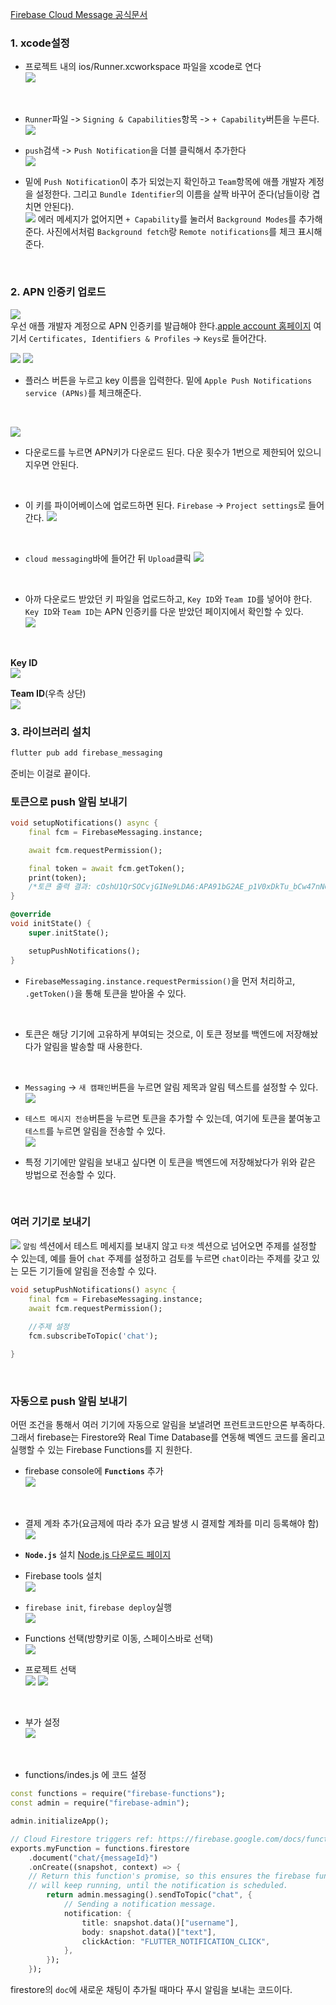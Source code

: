 [Firebase Cloud Message 공식문서](https://firebase.google.com/docs/cloud-messaging/flutter/client)
<br>

### 1. xcode설정
- 프로젝트 내의 ios/Runner.xcworkspace 파일을 xcode로 연다<br>
![](/images/Pasted%20image%2020240204172149.png)
<br>

- `Runner`파일 -> `Signing & Capabilities`항목 -> `+ Capability`버튼을 누른다.<br>
![](/images/Pasted%20image%2020240204172423.png)<br>

- `push`검색 -> `Push Notification`을 더블 클릭해서 추가한다<br>
![](/images/Pasted%20image%2020240204172651.png)<br>

- 밑에 `Push Notification`이 추가 되었는지 확인하고 `Team`항목에 애플 개발자 계정을 설정한다. 그리고 `Bundle Identifier`의 이름을 살짝 바꾸어 준다(남들이랑 겹치면 안된다).<br>
![](/images/Pasted%20image%2020240204172944.png)
에러 메세지가 없어지면  `+ Capability`를 눌러서 `Background Modes`를 추가해준다. 사진에서처럼 `Background fetch`랑 `Remote notifications`를 체크 표시해준다.
<br>

### 2. APN 인증키 업로드
![](/images/Pasted%20image%2020240204191633.png)<br>
우선 애플 개발자 계정으로 APN 인증키를 발급해야 한다.[apple account 홈페이지](https://developer.apple.com/account)
여기서 `Certificates, Identifiers & Profiles` -> `Keys`로 들어간다.
<br>

![](/images/Pasted%20image%2020240204192004.png)
![](/images/Pasted%20image%2020240204192037.png)
- 플러스 버튼을 누르고 key 이름을 입력한다. 밑에 `Apple Push Notifications service (APNs)`를 체크해준다.
<br>

![](/images/Pasted%20image%2020240204192133.png)
- 다운로드를 누르면 APN키가 다운로드 된다. 다운 횟수가 1번으로 제한되어 있으니 지우면 안된다.
<br>


- 이 키를 파이어베이스에 업로드하면 된다. `Firebase` -> `Project settings`로 들어간다.
![](/images/Pasted%20image%2020240204192547.png)
<br>


- `cloud messaging`바에 들어간 뒤 `Upload`클릭
![](/images/Pasted%20image%2020240204200812.png)
<br>

- 아까 다운로드 받았던 키 파일을 업로드하고, `Key ID`와 `Team ID`를 넣어야 한다. `Key ID`와 `Team ID`는 APN 인증키를 다운 받았던 페이지에서 확인할 수 있다.<br>
![](/images/Pasted%20image%2020240204201137.png)
<br>


**Key ID** <br>
![](/images/Pasted%20image%2020240204204502.png)<br>

**Team ID**(우측 상단) <br>
![](/images/Pasted%20image%2020240204204655.png)
<br>

### 3. 라이브러리 설치
```dart
flutter pub add firebase_messaging
```
준비는 이걸로 끝이다.
<br>

### 토큰으로 push 알림 보내기
```dart
void setupNotifications() async {
	final fcm = FirebaseMessaging.instance;

	await fcm.requestPermission();

	final token = await fcm.getToken();
	print(token);
	/*토큰 출력 결과: cOshU1QrSOCvjGINe9LDA6:APA91bG2AE_p1V0xDkTu_bCw47nNCu4twvq73CJCyYXE80bPRzW3Wwv85QMohYrA0URes0YDsE9hWdYSZ2_pu80ksA38iaFLai-cEHXmB7dR2Aq_oMk875yQa2KT-gMXM1fa-3ot-EOr*/
}

@override
void initState() {
	super.initState();

	setupPushNotifications();
}
```
- `FirebaseMessaging.instance.requestPermission()`을 먼저 처리하고, `.getToken()`을 통해 토큰을 받아올 수 있다.
<br>

- 토큰은 해당 기기에 고유하게 부여되는 것으로, 이 토큰 정보를 백엔드에 저장해놨다가 알림을 발송할 때 사용한다.
<br>

- `Messaging` -> `새 캠패인`버튼을 누르면 알림 제목과 알림 텍스트를 설정할 수 있다.<br>
![](/images/Pasted%20image%2020240205172047.png)<br>

- `테스트 메시지 전송`버튼을 누르면 토큰을 추가할 수 있는데, 여기에 토큰을 붙여놓고 `테스트`를 누르면 알림을 전송할 수 있다.<br>
![](/images/Pasted%20image%2020240205172437.png)
- 특정 기기에만 알림을 보내고 싶다면 이 토큰을 백엔드에 저장해놨다가 위와 같은 방법으로 전송할 수 있다.
<br>


### 여러 기기로 보내기
![](/images/Pasted%20image%2020240205173307.png)
`알림` 섹션에서 테스트 메세지를 보내지 않고 `타겟` 섹션으로 넘어오면 주제를 설정할 수 있는데, 예를 들어 `chat` 주제를 설정하고 검토를 누르면 `chat`이라는 주제를 갖고 있는 모든 기기들에 알림을 전송할 수 있다.
<br>

```dart
void setupPushNotifications() async {
	final fcm = FirebaseMessaging.instance;
	await fcm.requestPermission();
	
	//주제 설정
	fcm.subscribeToTopic('chat');

}
```
<br>

### 자동으로 push 알림 보내기
어떤 조건을 통해서 여러 기기에 자동으로 알림을 보낼려면 프런트코드만으론 부족하다. 그래서 firebase는 Firestore와 Real Time Database를 연동해 벡엔드 코드를 올리고 실행할 수 있는 Firebase Functions를 지
원한다.
<br>

- firebase console에 **`Functions`** 추가<br>
![](/images/Pasted%20image%2020240206144432.png)
<br>


- 결제 계좌 추가(요금제에 따라 추가 요금 발생 시 결제할 계좌를 미리 등록해야 함)<br>
![](/images/Pasted%20image%2020240206144615.png)<br>


- **`Node.js`** 설치 [Node.js 다운로드 페이지](https://nodejs.org/en)
- Firebase tools 설치<br>
![](/images/Pasted%20image%2020240206154007.png)<br>


- `firebase init`, `firebase deploy`실행<br>
![](/images/Pasted%20image%2020240206154356.png)<br>


- Functions 선택(방향키로 이동, 스페이스바로 선택)<br>
![](/images/Pasted%20image%2020240206154136.png)<br>

- 프로젝트 선택<br>
![](/images/Pasted%20image%2020240206154455.png)
![](images/Pasted%20image%2020240206154516.png)
<br>

- 부가 설정<br>
![](/images/Pasted%20image%2020240206154601.png)
<br>

- functions/indes.js 에 코드 설정
```dart
const functions = require("firebase-functions");
const admin = require("firebase-admin");

admin.initializeApp();

// Cloud Firestore triggers ref: https://firebase.google.com/docs/functions/firestore-events
exports.myFunction = functions.firestore
	.document("chat/{messageId}")
	.onCreate((snapshot, context) => {
	// Return this function's promise, so this ensures the firebase function
	// will keep running, until the notification is scheduled.
		return admin.messaging().sendToTopic("chat", {
			// Sending a notification message.
			notification: {
				title: snapshot.data()["username"],
				body: snapshot.data()["text"],
				clickAction: "FLUTTER_NOTIFICATION_CLICK",
			},
		});
	});
```
firestore의 `doc`에 새로운 채팅이 추가될 때마다 푸시 알림을 보내는 코드이다. 